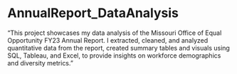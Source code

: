 # AnnualReport_DataAnalysis
“This project showcases my data analysis of the Missouri Office of Equal Opportunity FY23 Annual Report. I extracted, cleaned, and analyzed quantitative data from the report, created summary tables and visuals using SQL, Tableau, and Excel, to provide insights on workforce demographics and diversity metrics.”
